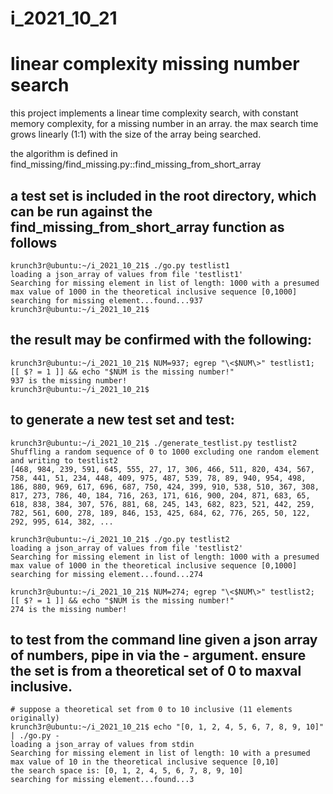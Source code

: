 # i_2021_10_21
# linear complexity missing number search

this project implements a linear time complexity search, with constant memory complexity, for a missing number in an array. the max search time grows linearly (1:1) with the size of the array being searched.

the algorithm is defined in find_missing/find_missing.py::find_missing_from_short_array

## a test set is included in the root directory, which can be run against the find_missing_from_short_array function as follows
```
krunch3r@ubuntu:~/i_2021_10_21$ ./go.py testlist1
loading a json_array of values from file 'testlist1'
Searching for missing element in list of length: 1000 with a presumed max value of 1000 in the theoretical inclusive sequence [0,1000]
searching for missing element...found...937
krunch3r@ubuntu:~/i_2021_10_21$ 
```

## the result may be confirmed with the following:
```
krunch3r@ubuntu:~/i_2021_10_21$ NUM=937; egrep "\<$NUM\>" testlist1; [[ $? = 1 ]] && echo "$NUM is the missing number!"
937 is the missing number!
krunch3r@ubuntu:~/i_2021_10_21$ 
```

## to generate a new test set and test:
```
krunch3r@ubuntu:~/i_2021_10_21$ ./generate_testlist.py testlist2
Shuffling a random sequence of 0 to 1000 excluding one random element and writing to testlist2
[468, 984, 239, 591, 645, 555, 27, 17, 306, 466, 511, 820, 434, 567, 758, 441, 51, 234, 448, 409, 975, 487, 539, 78, 89, 940, 954, 498, 186, 880, 969, 617, 696, 687, 750, 424, 399, 910, 538, 510, 367, 308, 817, 273, 786, 40, 184, 716, 263, 171, 616, 900, 204, 871, 683, 65, 618, 838, 384, 307, 576, 881, 68, 245, 143, 682, 823, 521, 442, 259, 782, 561, 600, 278, 189, 846, 153, 425, 684, 62, 776, 265, 50, 122, 292, 995, 614, 382, ...

krunch3r@ubuntu:~/i_2021_10_21$ ./go.py testlist2
loading a json_array of values from file 'testlist2'
Searching for missing element in list of length: 1000 with a presumed max value of 1000 in the theoretical inclusive sequence [0,1000]
searching for missing element...found...274

krunch3r@ubuntu:~/i_2021_10_21$ NUM=274; egrep "\<$NUM\>" testlist2; [[ $? = 1 ]] && echo "$NUM is the missing number!"
274 is the missing number!
```

## to test from the command line given a json array of numbers, pipe in via the - argument. ensure the set is from a theoretical set of 0 to maxval inclusive.
```
# suppose a theoretical set from 0 to 10 inclusive (11 elements originally)
krunch3r@ubuntu:~/i_2021_10_21$ echo "[0, 1, 2, 4, 5, 6, 7, 8, 9, 10]" | ./go.py -
loading a json_array of values from stdin
Searching for missing element in list of length: 10 with a presumed max value of 10 in the theoretical inclusive sequence [0,10]
the search space is: [0, 1, 2, 4, 5, 6, 7, 8, 9, 10]
searching for missing element...found...3
